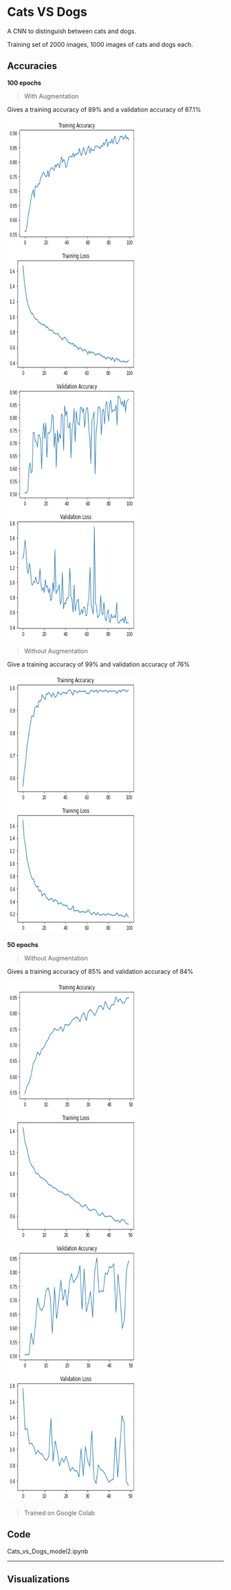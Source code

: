 # Cats VS Dogs

A CNN to distinguish between cats and dogs. <br>

Training set of 2000 images, 1000 images of cats and dogs each.

## Accuracies

**100 epochs**

>With Augmentation

<p>Gives a training accuracy of 89% and a validation accuracy of 87.1%</p>

<p float="left">
    <img src="models/100epochs/model-2-acc-aug.png" width="300" height="300">
    <img src="models/100epochs/model-2-loss-aug.png" width="300" height="300">
    <img src="models/100epochs/model-2-val-acc-aug.png" width="300" height="300">
    <img src="models/100epochs/model-2-val-loss-aug.png" width="300" height="300">
</p>


>Without Augmentation

<p>Give a training accuracy of 99% and validation accuracy of 76%</p>

<p float="left">
    <img src="models/100epochs/model-2-acc-noaug.png" width="300" height="300">
    <img src="models/100epochs/model-2-loss-noaug.png" width="300" height="300">
</p>


**50 epochs**

>Without Augmentation

<p>Gives a training accuracy of 85% and validation accuracy of 84%</p>

<p float="left">
    <img src="models/50epochs/model-2-acc.png" width="300" height="300">
    <img src="models/50epochs/model-2-loss.png" width="300" height="300">
    <img src="models/50epochs/model-2-val-acc.png" width="300" height="300">
    <img src="models/50epochs/model-2-val-loss.png" width="300" height="300">
</p>


> Trained on Google Colab

## Code

Cats_vs_Dogs_model2.ipynb

---

## Visualizations
